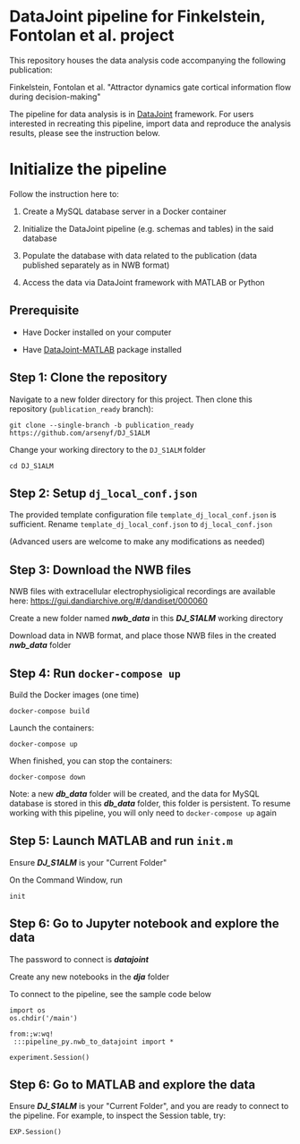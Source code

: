 # DataJoint pipeline for Finkelstein, Fontolan et al. project

This repository houses the data analysis code accompanying the following publication: 

Finkelstein, Fontolan et al. "Attractor dynamics gate cortical information flow during decision-making"

The pipeline for data analysis is in [DataJoint](https://datajoint.io/) framework. For users interested in recreating this pipeline, import data and reproduce the analysis results, 
please see the instruction below.

# Initialize the pipeline

Follow the instruction here to:

1. Create a MySQL database server in a Docker container

2. Initialize the DataJoint pipeline (e.g. schemas and tables) in the said database

3. Populate the database with data related to the publication (data published separately as in NWB format)

5. Access the data via DataJoint framework with MATLAB or Python


## Prerequisite

+ Have Docker installed on your computer

+ Have [DataJoint-MATLAB](https://docs.datajoint.io/matlab/setup/01-Install-and-Connect.html) package installed


## Step 1: Clone the repository
Navigate to a new folder directory for this project. Then clone this repository (`publication_ready` branch):
    
    
    git clone --single-branch -b publication_ready https://github.com/arsenyf/DJ_S1ALM
    

Change your working directory to the `DJ_S1ALM` folder


    cd DJ_S1ALM


## Step 2: Setup `dj_local_conf.json`
The provided template configuration file `template_dj_local_conf.json` is sufficient. 
Rename `template_dj_local_conf.json` to `dj_local_conf.json`

(Advanced users are welcome to make any modifications as needed)

## Step 3: Download the NWB files

NWB files with extracellular electrophysioligical recordings are available here:
https://gui.dandiarchive.org/#/dandiset/000060


Create a new folder named ***nwb_data*** in this ***DJ_S1ALM*** working directory 

Download data in NWB format, and place those NWB files in the created ***nwb_data*** folder


## Step 4: Run `docker-compose up`
Build the Docker images (one time)

    docker-compose build

Launch the containers:
    
    docker-compose up
    
When finished, you can stop the containers:

    docker-compose down
    
Note: a new ***db_data*** folder will be created, and the data for MySQL database is stored in this ***db_data*** folder, this folder is persistent.
To resume working with this pipeline, you will only need to `docker-compose up` again


## Step 5: Launch MATLAB and run `init.m`

Ensure ***DJ_S1ALM*** is your "Current Folder"

On the Command Window, run


    init
    
    
## Step 6: Go to Jupyter notebook and explore the data
The password to connect is ***datajoint***

Create any new notebooks in the ***dja*** folder

To connect to the pipeline, see the sample code below
    
    
    import os
    os.chdir('/main')
    
    from:;w:wq!
     :::pipeline_py.nwb_to_datajoint import *
    
    experiment.Session()
    
## Step 6: Go to MATLAB and explore the data

Ensure ***DJ_S1ALM*** is your "Current Folder", and you are ready to connect to the pipeline.
For example, to inspect the Session table, try:

    
    EXP.Session()
